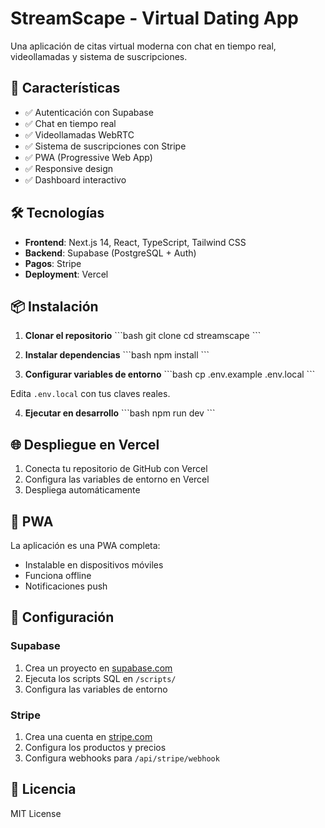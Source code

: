 # StreamScape - Virtual Dating App

Una aplicación de citas virtual moderna con chat en tiempo real, videollamadas y sistema de suscripciones.

## 🚀 Características

- ✅ Autenticación con Supabase
- ✅ Chat en tiempo real
- ✅ Videollamadas WebRTC
- ✅ Sistema de suscripciones con Stripe
- ✅ PWA (Progressive Web App)
- ✅ Responsive design
- ✅ Dashboard interactivo

## 🛠️ Tecnologías

- **Frontend**: Next.js 14, React, TypeScript, Tailwind CSS
- **Backend**: Supabase (PostgreSQL + Auth)
- **Pagos**: Stripe
- **Deployment**: Vercel

## 📦 Instalación

1. **Clonar el repositorio**
\`\`\`bash
git clone <tu-repositorio>
cd streamscape
\`\`\`

2. **Instalar dependencias**
\`\`\`bash
npm install
\`\`\`

3. **Configurar variables de entorno**
\`\`\`bash
cp .env.example .env.local
\`\`\`

Edita `.env.local` con tus claves reales.

4. **Ejecutar en desarrollo**
\`\`\`bash
npm run dev
\`\`\`

## 🌐 Despliegue en Vercel

1. Conecta tu repositorio de GitHub con Vercel
2. Configura las variables de entorno en Vercel
3. Despliega automáticamente

## 📱 PWA

La aplicación es una PWA completa:
- Instalable en dispositivos móviles
- Funciona offline
- Notificaciones push

## 🔧 Configuración

### Supabase
1. Crea un proyecto en [supabase.com](https://supabase.com)
2. Ejecuta los scripts SQL en `/scripts/`
3. Configura las variables de entorno

### Stripe
1. Crea una cuenta en [stripe.com](https://stripe.com)
2. Configura los productos y precios
3. Configura webhooks para `/api/stripe/webhook`

## 📄 Licencia

MIT License
